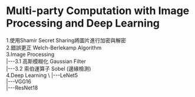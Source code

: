 # Multi-party Computation with Image Processing and Deep Learning
1.使用Shamir Secret Sharing將圖片進行加密與解密\
2.錯誤更正 Welch-Berlekamp Algorithm\
3.Image Processing\
|---3.1 高斯模糊化 Gaussian Filter\
|---3.2 索伯運算子 Sobel (邊緣檢測)\
4.Deep Learning \\ 
|---LeNet5\
|---VGG16\
|---ResNet18
